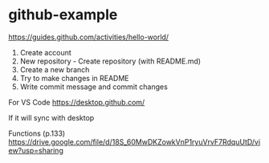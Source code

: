 # github-example

https://guides.github.com/activities/hello-world/

1. Create account
2. New repository - Create repository (with README.md)
3. Create a new branch
4. Try to make changes in README
5. Write commit message and commit changes

For VS Code
https://desktop.github.com/

If it will sync with desktop

Functions (p.133)
https://drive.google.com/file/d/18S_60MwDKZowkVnP1ryuVrvF7RdquUtD/view?usp=sharing
